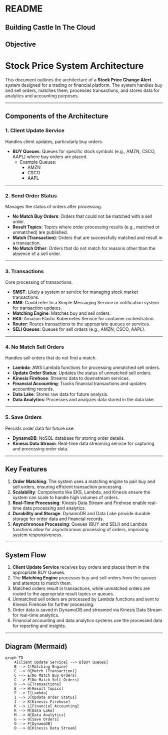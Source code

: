# README

## Building Castle In The Cloud
## Objective

# Stock Price System Architecture

This document outlines the architecture of a **Stock Price Change Alert** system designed for a trading or financial platform. The system handles buy and sell orders, matches them, processes transactions, and stores data for analytics and accounting purposes.

---

## Components of the Architecture

### 1. **Client Update Service**
Handles client updates, particularly buy orders.

- **BUY Queues**: Queues for specific stock symbols (e.g., AMZN, CSCO, AAPL) where buy orders are placed.
  - Example Queues:
    - AMZN
    - CSCO
    - AAPL

---

### 2. **Send Order Status**
Manages the status of orders after processing.

- **No Match Buy Orders**: Orders that could not be matched with a sell order.
- **Result Topics**: Topics where order processing results (e.g., matched or unmatched) are published.
- **Match (Transaction)**: Orders that are successfully matched and result in a transaction.
- **No Match Other**: Orders that do not match for reasons other than the absence of a sell order.

---

### 3. **Transactions**
Core processing of transactions.

- **SMST**: Likely a system or service for managing stock market transactions.
- **SMS**: Could refer to a Simple Messaging Service or notification system for transaction updates.
- **Matching Engine**: Matches buy and sell orders.
- **EKS**: Amazon Elastic Kubernetes Service for container orchestration.
- **Router**: Routes transactions to the appropriate queues or services.
- **SELI Queues**: Queues for sell orders (e.g., AMZN, CSCO, AAPL).

---

### 4. **No Match Sell Orders**
Handles sell orders that do not find a match.

- **Lambda**: AWS Lambda functions for processing unmatched sell orders.
- **Update Order Status**: Updates the status of unmatched sell orders.
- **Kinesis Firehose**: Streams data to downstream services.
- **Financial Accounting**: Tracks financial transactions and updates accounting records.
- **Data Lake**: Stores raw data for future analysis.
- **Data Analytics**: Processes and analyzes data stored in the data lake.

---

### 5. **Save Orders**
Persists order data for future use.

- **DynamoDB**: NoSQL database for storing order details.
- **Kinesis Data Stream**: Real-time data streaming service for capturing and processing order data.

---

## Key Features

1. **Order Matching**: The system uses a matching engine to pair buy and sell orders, ensuring efficient transaction processing.
2. **Scalability**: Components like EKS, Lambda, and Kinesis ensure the system can scale to handle high volumes of orders.
3. **Real-Time Processing**: Kinesis Data Stream and Firehose enable real-time data processing and analytics.
4. **Durability and Storage**: DynamoDB and Data Lake provide durable storage for order data and financial records.
5. **Asynchronous Processing**: Queues (BUY and SELI) and Lambda functions allow for asynchronous processing of orders, improving system responsiveness.

---

## System Flow

1. **Client Update Service** receives buy orders and places them in the appropriate BUY Queues.
2. The **Matching Engine** processes buy and sell orders from the queues and attempts to match them.
3. Matched orders result in transactions, while unmatched orders are routed to the appropriate result topics or queues.
4. Unmatched sell orders are processed by Lambda functions and sent to Kinesis Firehose for further processing.
5. Order data is saved in DynamoDB and streamed via Kinesis Data Stream for real-time analytics.
6. Financial accounting and data analytics systems use the processed data for reporting and insights.

---

## Diagram (Mermaid)

```mermaid
graph TD
    A[Client Update Service] --> B[BUY Queues]
    B --> C[Matching Engine]
    C --> D[Match (Transaction)]
    C --> E[No Match Buy Orders]
    C --> F[No Match Sell Orders]
    D --> G[Transactions]
    E --> H[Result Topics]
    F --> I[Lambda]
    I --> J[Update Order Status]
    J --> K[Kinesis Firehose]
    K --> L[Financial Accounting]
    K --> M[Data Lake]
    M --> N[Data Analytics]
    G --> O[Save Orders]
    O --> P[DynamoDB]
    O --> Q[Kinesis Data Stream]